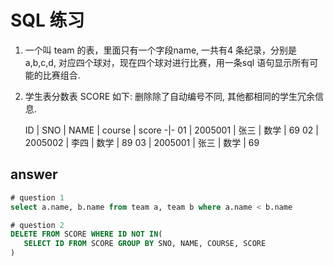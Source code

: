 # SQL 练习

1. 一个叫 team 的表，里面只有一个字段name, 一共有4 条纪录，分别是a,b,c,d, 对应四个球对，现在四个球对进行比赛，用一条sql 语句显示所有可能的比赛组合.
2. 学生表分数表 SCORE 如下: 删除除了自动编号不同, 其他都相同的学生冗余信息.

   ID | SNO | NAME | course | score
   -|-
   01 | 2005001 | 张三 | 数学 | 69
   02 | 2005002 | 李四 | 数学 | 89
   03 | 2005001 | 张三 | 数学 | 69

## answer

```sql
# question 1
select a.name, b.name from team a, team b where a.name < b.name

# question 2
DELETE FROM SCORE WHERE ID NOT IN(
   SELECT ID FROM SCORE GROUP BY SNO, NAME, COURSE, SCORE
)

```
